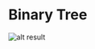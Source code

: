 # Binary Tree
![alt result](https://github.com/Gary-Yaral/Binary-Tree/blob/master/preview/binary_tree.jpg?raw=true)
